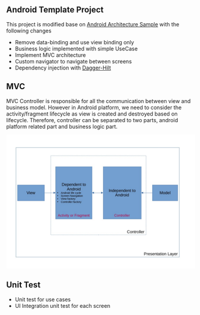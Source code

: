 Android Template Project
---
This project is modified base on [Android Architecture Sample](https://github.com/android/architecture-samples/) with
the following changes

* Remove data-binding and use view binding only
* Business logic implemented with simple UseCase
* Implement MVC architecture
* Custom navigator to navigate between screens
* Dependency injection with [Dagger-Hilt](https://github.com/google/dagger/)

MVC
---
MVC Controller is responsible for all the communication between view and business model. However in Android platform, we
need to consider the activity/fragment lifecycle as view is created and destroyed based on lifecycle. Therefore,
controller can be separated to two parts, android platform related part and business logic part.

![MVC structure](MVC.jpg)

Unit Test
---

* Unit test for use cases
* UI Integration unit test for each screen